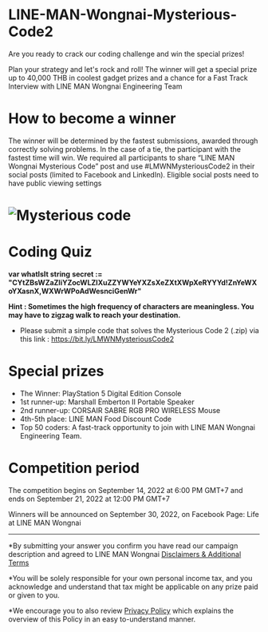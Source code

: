 # LINE-MAN-Wongnai-Mysterious-Code2
Are you ready to crack our coding challenge and win the special prizes!


Plan your strategy and let's rock and roll! The winner will get a special prize up to 40,000 THB in coolest gadget prizes and a chance for a Fast Track Interview with LINE MAN Wongnai Engineering Team


# How to become a winner
The winner will be determined by the fastest submissions, awarded through correctly solving problems. In the case of a tie, the participant with the fastest time will win. We required all participants to share “LINE MAN Wongnai Mysterious Code” post and use #LMWNMysteriousCode2 in their social posts (limited to Facebook and LinkedIn). Eligible social posts need to have public viewing settings



# ![Mysterious code](https://user-images.githubusercontent.com/108649272/189874044-2849de7a-acff-4a3e-b2ef-7d2d685c5b71.jpg)


# Coding Quiz


**var whatIsIt string**
**secret := "CYtZBsWZaZliYZocWLZlXuZZYWYeYXZsXeZXtXWpXeRYYYd!ZnYeWXoYXasnX,WXWrWPoAdWesnciGenWr"**


**Hint : Sometimes the high frequency of characters are meaningless. You may have to zigzag walk to reach your destination.**


- Please submit a simple code that solves the Mysterious Code 2 (.zip) via this link : https://bit.ly/LMWNMysteriousCode2


# Special prizes

- The Winner:  PlayStation 5 Digital Edition Console 
- 1st runner-up: Marshall Emberton II Portable Speaker
- 2nd runner-up: CORSAIR SABRE RGB PRO WIRELESS Mouse
- 4th-5th place: LINE MAN Food Discount Code
- Top 50 coders: A fast-track opportunity to join with LINE MAN Wongnai Engineering Team.


# Competition period

The competition begins on September 14, 2022 at 6:00 PM GMT+7 and ends on September 21, 2022 at 12:00 PM GMT+7  


Winners will be announced on September 30, 2022, on Facebook Page: Life at LINE MAN Wongnai 



--------
*By submitting your answer you confirm you have read our campaign description and agreed to LINE MAN Wongnai [Disclaimers & Additional Terms](https://drive.google.com/file/d/1YD-2wboc_7QPEP1cX6fHNVPRteH63QEs/view?usp=sharing)


*You will be solely responsible for your own personal income tax, and you acknowledge and understand that tax might be applicable on any prize paid or given to you. 


*We encourage you to also review [Privacy Policy](https://drive.google.com/file/d/1n2Z6sdUwgDRZL8r7GhKHsW_wOU409Mta/view?usp=sharing) which explains the overview of this Policy in an easy to-understand manner.

